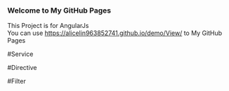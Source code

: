 ### Welcome to My GitHub Pages

This Project is for AngularJs<br>
You can use https://alicelin963852741.github.io/demo/View/  to My GitHub Pages

#Service

#Directive

#Filter
